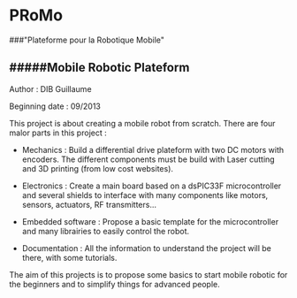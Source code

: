 PRoMo
=====
###"Plateforme pour la Robotique Mobile"

#####Mobile Robotic Plateform
-----

Author : DIB Guillaume

Beginning date : 09/2013

This project is about creating a mobile robot from scratch.
There are four malor parts in this project :

- Mechanics : Build a differential drive plateform with two DC motors with encoders.
			The different components must be build with Laser cutting and 3D printing
			(from low cost websites).
			
- Electronics : Create a main board based on a dsPIC33F microcontroller and several 
			shields to interface with many components like motors, sensors, actuators,
			RF transmitters...
			
- Embedded software : Propose a basic template for the microcontroller and many
			librairies to easily control the robot.

- Documentation : All the information to understand the project will be there, with some
			tutorials.
			
The aim of this projects is to propose some basics to start mobile robotic for the beginners
and to simplify things for advanced people.